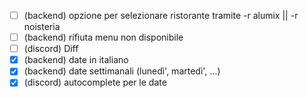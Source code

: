 - [ ] (backend) opzione per selezionare ristorante tramite -r alumix || -r noisteria
- [ ] (backend) rifiuta menu non disponibile
- [ ] (discord) Diff
- [x] (backend) date in italiano
- [x] (backend) date settimanali (lunedì', martedì', ...)
- [x] (discord) autocomplete per le date
